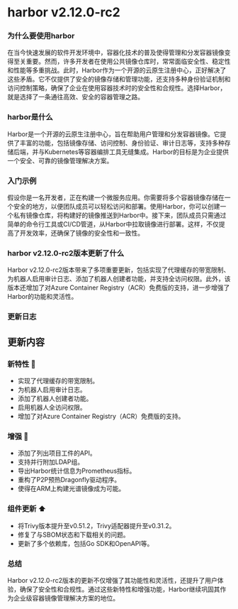 # harbor v2.12.0-rc2
### 为什么要使用harbor

在当今快速发展的软件开发环境中，容器化技术的普及使得管理和分发容器镜像变得至关重要。然而，许多开发者在使用公共镜像仓库时，常常面临安全性、稳定性和性能等多重挑战。此时，Harbor作为一个开源的云原生注册中心，正好解决了这些矛盾。它不仅提供了安全的镜像存储和管理功能，还支持多种身份验证机制和访问控制策略，确保了企业在使用容器技术时的安全性和合规性。选择Harbor，就是选择了一条通往高效、安全的容器管理之路。

### harbor是什么

Harbor是一个开源的云原生注册中心，旨在帮助用户管理和分发容器镜像。它提供了丰富的功能，包括镜像存储、访问控制、身份验证、审计日志等，支持多种存储后端，并与Kubernetes等容器编排工具无缝集成。Harbor的目标是为企业提供一个安全、可靠的镜像管理解决方案。

### 入门示例

假设你是一名开发者，正在构建一个微服务应用。你需要将多个容器镜像存储在一个安全的地方，以便团队成员可以轻松访问和部署。使用Harbor，你可以创建一个私有镜像仓库，将构建好的镜像推送到Harbor中。接下来，团队成员只需通过简单的命令行工具或CI/CD管道，从Harbor中拉取镜像进行部署。这样，不仅提高了开发效率，还确保了镜像的安全性和一致性。

### harbor v2.12.0-rc2版本更新了什么

Harbor v2.12.0-rc2版本带来了多项重要更新，包括实现了代理缓存的带宽限制、为机器人启用审计日志、添加了机器人创建者功能，并支持全访问权限。此外，该版本还增加了对Azure Container Registry（ACR）免费版的支持，进一步增强了Harbor的功能和灵活性。

### 更新日志

## 更新内容
### 新特性 🎉
- 实现了代理缓存的带宽限制。
- 为机器人启用审计日志。
- 添加了机器人创建者功能。
- 启用机器人全访问权限。
- 增加了对Azure Container Registry（ACR）免费版的支持。

### 增强 🚀
- 添加了列出项目工件的API。
- 支持并行附加LDAP组。
- 导出Harbor统计信息为Prometheus指标。
- 重构了P2P预热Dragonfly驱动程序。
- 使得在ARM上构建光谱镜像成为可能。

### 组件更新 ⬆️
- 将Trivy版本提升至v0.51.2，Trivy适配器提升至v0.31.2。
- 修复了与SBOM状态和下载相关的问题。
- 更新了多个依赖库，包括Go SDK和OpenAPI等。

### 总结

Harbor v2.12.0-rc2版本的更新不仅增强了其功能性和灵活性，还提升了用户体验，确保了安全性和合规性。通过这些新特性和增强功能，Harbor继续巩固其作为企业级容器镜像管理解决方案的地位。